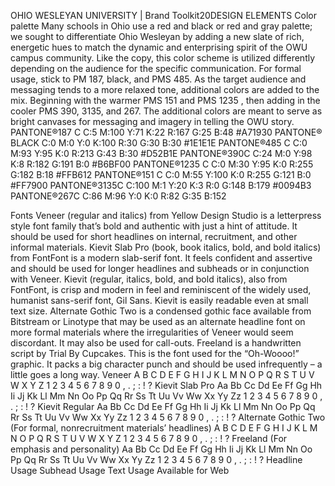 OHIO WESLEYAN UNIVERSITY | Brand Toolkit20DESIGN ELEMENTS
Color palette Many schools in Ohio use a red and black or red and gray palette; we sought to differentiate Ohio Wesleyan by adding a new
slate of rich, energetic hues to match the dynamic and enterprising spirit of the OWU campus community.
Like the copy, this color scheme is utilized differently depending on the audience for the specific communication. For formal
usage, stick to PM 187, black, and PMS 485. As the target audience and messaging tends to a more relaxed tone, additional colors
are added to the mix. Beginning with the warmer PMS 151 and PMS 1235 , then adding in the cooler PMS 390, 3135, and 267.
The additional colors are meant to serve as bright canvases for messaging and imagery in telling the OWU story.
PANTONE®187 C
C:5 M:100 Y:71 K:22
R:167 G:25 B:48
#A71930
PANTONE® BLACK
C:0 M:0 Y:0 K:100
R:30 G:30 B:30
#1E1E1E
PANTONE®485 C
C:0 M:93 Y:95 K:0
R:213 G:43 B:30
#D52B1E
PANTONE®390C
C:24 M:0 Y:98 K:8
R:182 G:191 B:0
#B6BF00
PANTONE®1235 C
C:0 M:30 Y:95 K:0
R:255 G:182 B:18
#FFB612
PANTONE®151 C
C:0 M:55 Y:100 K:0
R:255 G:121 B:0
#FF7900
PANTONE®3135C
C:100 M:1 Y:20 K:3
R:0 G:148 B:179
#0094B3
PANTONE®267C
C:86 M:96 Y:0 K:0
R:82 G:35 B:152

Fonts
Veneer (regular and italics) from Yellow Design Studio is a letterpress style font
family that’s bold and authentic with just a hint of attitude. It should be used for
short headlines on internal, recruitment, and other informal materials.
Kievit Slab Pro (book, book italics, bold, and bold italics) from FontFont is a
modern slab-serif font. It feels confident and assertive and should be used for
longer headlines and subheads or in conjunction with Veneer.
Kievit (regular, italics, bold, and bold italics), also from FontFont, is crisp and
modern in feel and reminiscent of the widely used, humanist sans-serif font, Gil
Sans. Kievit is easily readable even at small text size.
Alternate Gothic Two is a condensed gothic face available from Bitstream or
Linotype that may be used as an alternate headline font on more formal materials
where the irregularities of Veneer would seem discordant. It may also be used for
call-outs.
Freeland is a handwritten script by Trial By Cupcakes. This is the font used for
the “Oh-Woooo!” graphic. It packs a big character punch and should be used
infrequently – a little goes a long way.
Veneer
A B C D E F G H I J K L M N O P Q R S T U V W X Y Z 1 2 3 4 5 6 7 8 9 0 , . ; : ! ?
Kievit Slab Pro
Aa Bb Cc Dd Ee Ff Gg Hh Ii Jj Kk Ll Mm Nn Oo Pp Qq Rr Ss Tt Uu Vv Ww
Xx Yy Zz 1 2 3 4 5 6 7 8 9 0 , . ; : ! ?
Kievit Regular
Aa Bb Cc Dd Ee Ff Gg Hh Ii Jj Kk Ll Mm Nn Oo Pp Qq Rr Ss Tt Uu Vv Ww Xx Yy Zz 1 2 3 4 5 6 7 8 9 0 , . ; : ! ?
Alternate Gothic Two (For formal, nonrecruitment materials’ headlines)
A B C D E F G H I J K L M N O P Q R S T U V W X Y Z
1 2 3 4 5 6 7 8 9 0 , . ; : ! ?
Freeland (For emphasis and personality)
Aa Bb Cc Dd Ee Ff Gg Hh Ii Jj Kk Ll Mm Nn Oo Pp Qq Rr Ss Tt Uu
Vv Ww Xx Yy Zz 1 2 3 4 5 6 7 8 9 0 , . ; : ! ?
Headline Usage
Subhead Usage
Text Usage
Available for Web
